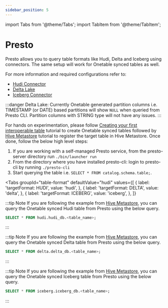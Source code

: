 ```yaml
---
sidebar_position: 5
---
```


import Tabs from '@theme/Tabs';
import TabItem from '@theme/TabItem';

# Presto

Presto allows you to query table formats like Hudi, Delta and Iceberg using connectors. The same setup will
work for Onetable synced tables as well.

For more information and required configurations refer to:
* [Hudi Connector](https://prestodb.io/docs/current/connector/hudi.html)
* [Delta Lake](https://prestodb.io/docs/current/connector/deltalake.html)
* [Iceberg Connector](https://prestodb.io/docs/current/connector/iceberg.html)

:::danger Delta Lake:
Currently Onetable generated partition columns i.e. TIMESTAMP (or DATE) based partitions will show `NULL` when
queried from Presto CLI. Partition columns with STRING type will not have any issues.
:::

For hands on experimentation, please follow [Creating your first interoperable table](https://onetable.dev/docs/setup) tutorial
to create Onetable synced tables followed by [Hive Metastore](https://onetable.dev/docs/hms) tutorial to register the target table
in Hive Metastore. Once done, follow the below high level steps:
1. If you are working with a self-managed Presto service, from the presto-server directory run `./bin/launcher run`
2. From the directory where you have installed presto-cli: login to presto-cli by running `./presto-cli`
3. Start querying the table i.e. `SELECT * FROM catalog.schema.table;`. 

<Tabs
groupId="table-format"
defaultValue="hudi"
values={[
{ label: 'targetFormat: HUDI', value: 'hudi', },
{ label: 'targetFormat: DELTA', value: 'delta', },
{ label: 'targetFormat: ICEBERG', value: 'iceberg', },
]}
>
<TabItem value="hudi">

:::tip Note 
If you are following the example from [Hive Metastore](https://onetable.dev/docs/hms), you can query the Onetable synced Hudi table 
from Presto using the below query.
```sql md title="sql"
SELECT * FROM hudi.hudi_db.<table_name>;
```
:::

</TabItem>
<TabItem value="delta">

:::tip Note
If you are following the example from [Hive Metastore](https://onetable.dev/docs/hms), you can query the Onetable synced Delta table
from Presto using the below query.
```sql md title="sql"
SELECT * FROM delta.delta_db.<table_name>;
```
:::

</TabItem>
<TabItem value="iceberg">

:::tip Note
If you are following the example from [Hive Metastore](https://onetable.dev/docs/hms), you can query the Onetable synced Iceberg table
from Presto using the below query.
```sql md title="sql"
SELECT * FROM iceberg.iceberg_db.<table_name>;
```
:::

</TabItem>
</Tabs>
